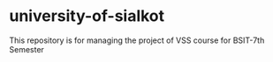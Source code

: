 # university-of-sialkot
This repository is for managing the project of VSS course for BSIT-7th Semester
